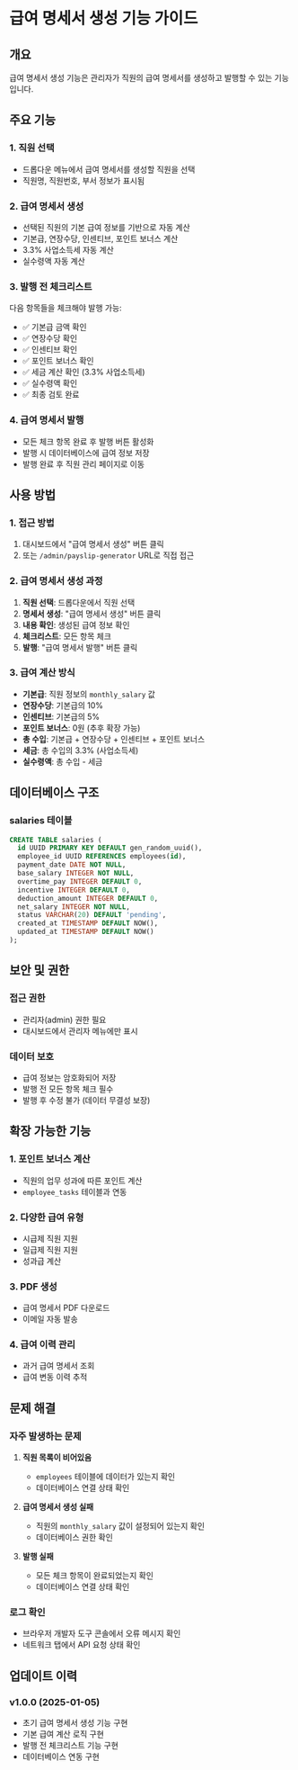 # 급여 명세서 생성 기능 가이드

## 개요
급여 명세서 생성 기능은 관리자가 직원의 급여 명세서를 생성하고 발행할 수 있는 기능입니다.

## 주요 기능

### 1. 직원 선택
- 드롭다운 메뉴에서 급여 명세서를 생성할 직원을 선택
- 직원명, 직원번호, 부서 정보가 표시됨

### 2. 급여 명세서 생성
- 선택된 직원의 기본 급여 정보를 기반으로 자동 계산
- 기본급, 연장수당, 인센티브, 포인트 보너스 계산
- 3.3% 사업소득세 자동 계산
- 실수령액 자동 계산

### 3. 발행 전 체크리스트
다음 항목들을 체크해야 발행 가능:
- ✅ 기본급 금액 확인
- ✅ 연장수당 확인
- ✅ 인센티브 확인
- ✅ 포인트 보너스 확인
- ✅ 세금 계산 확인 (3.3% 사업소득세)
- ✅ 실수령액 확인
- ✅ 최종 검토 완료

### 4. 급여 명세서 발행
- 모든 체크 항목 완료 후 발행 버튼 활성화
- 발행 시 데이터베이스에 급여 정보 저장
- 발행 완료 후 직원 관리 페이지로 이동

## 사용 방법

### 1. 접근 방법
1. 대시보드에서 "급여 명세서 생성" 버튼 클릭
2. 또는 `/admin/payslip-generator` URL로 직접 접근

### 2. 급여 명세서 생성 과정
1. **직원 선택**: 드롭다운에서 직원 선택
2. **명세서 생성**: "급여 명세서 생성" 버튼 클릭
3. **내용 확인**: 생성된 급여 정보 확인
4. **체크리스트**: 모든 항목 체크
5. **발행**: "급여 명세서 발행" 버튼 클릭

### 3. 급여 계산 방식
- **기본급**: 직원 정보의 `monthly_salary` 값
- **연장수당**: 기본급의 10%
- **인센티브**: 기본급의 5%
- **포인트 보너스**: 0원 (추후 확장 가능)
- **총 수입**: 기본급 + 연장수당 + 인센티브 + 포인트 보너스
- **세금**: 총 수입의 3.3% (사업소득세)
- **실수령액**: 총 수입 - 세금

## 데이터베이스 구조

### salaries 테이블
```sql
CREATE TABLE salaries (
  id UUID PRIMARY KEY DEFAULT gen_random_uuid(),
  employee_id UUID REFERENCES employees(id),
  payment_date DATE NOT NULL,
  base_salary INTEGER NOT NULL,
  overtime_pay INTEGER DEFAULT 0,
  incentive INTEGER DEFAULT 0,
  deduction_amount INTEGER DEFAULT 0,
  net_salary INTEGER NOT NULL,
  status VARCHAR(20) DEFAULT 'pending',
  created_at TIMESTAMP DEFAULT NOW(),
  updated_at TIMESTAMP DEFAULT NOW()
);
```

## 보안 및 권한

### 접근 권한
- 관리자(admin) 권한 필요
- 대시보드에서 관리자 메뉴에만 표시

### 데이터 보호
- 급여 정보는 암호화되어 저장
- 발행 전 모든 항목 체크 필수
- 발행 후 수정 불가 (데이터 무결성 보장)

## 확장 가능한 기능

### 1. 포인트 보너스 계산
- 직원의 업무 성과에 따른 포인트 계산
- `employee_tasks` 테이블과 연동

### 2. 다양한 급여 유형
- 시급제 직원 지원
- 일급제 직원 지원
- 성과급 계산

### 3. PDF 생성
- 급여 명세서 PDF 다운로드
- 이메일 자동 발송

### 4. 급여 이력 관리
- 과거 급여 명세서 조회
- 급여 변동 이력 추적

## 문제 해결

### 자주 발생하는 문제

1. **직원 목록이 비어있음**
   - `employees` 테이블에 데이터가 있는지 확인
   - 데이터베이스 연결 상태 확인

2. **급여 명세서 생성 실패**
   - 직원의 `monthly_salary` 값이 설정되어 있는지 확인
   - 데이터베이스 권한 확인

3. **발행 실패**
   - 모든 체크 항목이 완료되었는지 확인
   - 데이터베이스 연결 상태 확인

### 로그 확인
- 브라우저 개발자 도구 콘솔에서 오류 메시지 확인
- 네트워크 탭에서 API 요청 상태 확인

## 업데이트 이력

### v1.0.0 (2025-01-05)
- 초기 급여 명세서 생성 기능 구현
- 기본 급여 계산 로직 구현
- 발행 전 체크리스트 기능 구현
- 데이터베이스 연동 구현
